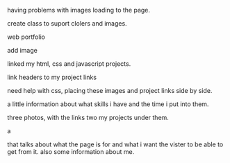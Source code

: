 having problems with images loading to the page.

create class to suport clolers and images.

web portfolio

add image

linked my html, css and javascript projects.

link headers to my project links 

need help with css, placing these images and project links side by side.

a little information about what skills i have and the time i put into them.

three photos, with the links two my projects under them.

a <p> that talks about what the page is for and what i want the vister to be able to get from it. also some information about me.